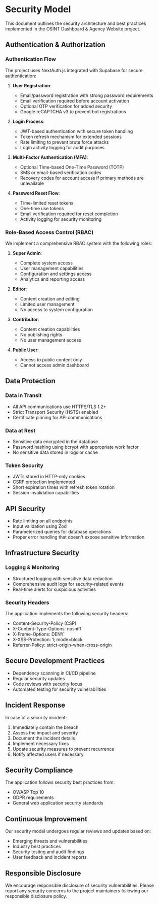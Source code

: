 # Security Model

This document outlines the security architecture and best practices implemented in the OSINT Dashboard & Agency Website project.

## Authentication & Authorization

### Authentication Flow

The project uses NextAuth.js integrated with Supabase for secure authentication:

1. **User Registration**:

   - Email/password registration with strong password requirements
   - Email verification required before account activation
   - Optional OTP verification for added security
   - Google reCAPTCHA v3 to prevent bot registrations

2. **Login Process**:

   - JWT-based authentication with secure token handling
   - Token refresh mechanism for extended sessions
   - Rate limiting to prevent brute force attacks
   - Login activity logging for audit purposes

3. **Multi-Factor Authentication (MFA)**:

   - Optional Time-based One-Time Password (TOTP)
   - SMS or email-based verification codes
   - Recovery codes for account access if primary methods are unavailable

4. **Password Reset Flow**:
   - Time-limited reset tokens
   - One-time use tokens
   - Email verification required for reset completion
   - Activity logging for security monitoring

### Role-Based Access Control (RBAC)

We implement a comprehensive RBAC system with the following roles:

1. **Super Admin**:

   - Complete system access
   - User management capabilities
   - Configuration and settings access
   - Analytics and reporting access

2. **Editor**:

   - Content creation and editing
   - Limited user management
   - No access to system configuration

3. **Contributor**:

   - Content creation capabilities
   - No publishing rights
   - No user management access

4. **Public User**:
   - Access to public content only
   - Cannot access admin dashboard

## Data Protection

### Data in Transit

- All API communications use HTTPS/TLS 1.2+
- Strict Transport Security (HSTS) enabled
- Certificate pinning for API communications

### Data at Rest

- Sensitive data encrypted in the database
- Password hashing using bcrypt with appropriate work factor
- No sensitive data stored in logs or cache

### Token Security

- JWTs stored in HTTP-only cookies
- CSRF protection implemented
- Short expiration times with refresh token rotation
- Session invalidation capabilities

## API Security

- Rate limiting on all endpoints
- Input validation using Zod
- Parameterized queries for database operations
- Proper error handling that doesn't expose sensitive information

## Infrastructure Security

### Logging & Monitoring

- Structured logging with sensitive data redaction
- Comprehensive audit logs for security-related events
- Real-time alerts for suspicious activities

### Security Headers

The application implements the following security headers:

- Content-Security-Policy (CSP)
- X-Content-Type-Options: nosniff
- X-Frame-Options: DENY
- X-XSS-Protection: 1; mode=block
- Referrer-Policy: strict-origin-when-cross-origin

## Secure Development Practices

- Dependency scanning in CI/CD pipeline
- Regular security updates
- Code reviews with security focus
- Automated testing for security vulnerabilities

## Incident Response

In case of a security incident:

1. Immediately contain the breach
2. Assess the impact and severity
3. Document the incident details
4. Implement necessary fixes
5. Update security measures to prevent recurrence
6. Notify affected users if necessary

## Security Compliance

The application follows security best practices from:

- OWASP Top 10
- GDPR requirements
- General web application security standards

## Continuous Improvement

Our security model undergoes regular reviews and updates based on:

- Emerging threats and vulnerabilities
- Industry best practices
- Security testing and audit findings
- User feedback and incident reports

## Responsible Disclosure

We encourage responsible disclosure of security vulnerabilities. Please report any security concerns to the project maintainers following our responsible disclosure policy.
